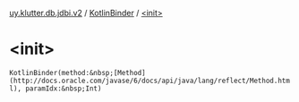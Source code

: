 [uy.klutter.db.jdbi.v2](../index.md) / [KotlinBinder](index.md) / [&lt;init&gt;](.)


# &lt;init&gt;
`KotlinBinder(method:&nbsp;[Method](http://docs.oracle.com/javase/6/docs/api/java/lang/reflect/Method.html), paramIdx:&nbsp;Int)`


